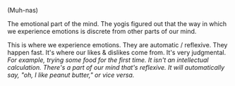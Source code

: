 (Muh-nas)

The emotional part of the mind. The yogis figured out that the way in which we experience emotions is discrete from other parts of our mind.

This is where we experience emotions. They are automatic / reflexive. They happen fast.
It's where our likes & dislikes come from. It's very judgmental.
	*For example, trying some food for the first time. It isn't an intellectual calculation. There's a part of our mind that's reflexive. It will automatically say, "oh, I like peanut butter," or vice versa.*